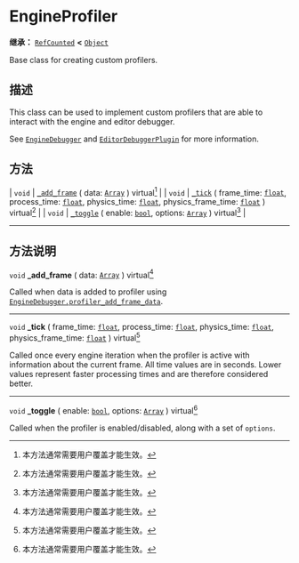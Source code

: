 <!-- ⚠ 请勿编辑本文件 ⚠ -->
<!-- 本文档使用脚本从 WeDot 引擎源码仓库生成。 -->
<!-- 生成脚本：https://github.com/WeDot-Engine/WeDot/tree/4.3/doc/tools/make_md.py； -->
<!-- 原文件：https://github.com/WeDot-Engine/WeDot/tree/4.3/doc/classes/EngineProfiler.xml。 -->

<div id="_class_engineprofiler"></div>

# EngineProfiler

**继承：** [`RefCounted`](class_refcounted.md) **<** [`Object`](class_object.md)

Base class for creating custom profilers.

## 描述

This class can be used to implement custom profilers that are able to interact with the engine and editor debugger.

See [`EngineDebugger`](class_enginedebugger.md) and [`EditorDebuggerPlugin`](class_editordebuggerplugin.md) for more information.

## 方法

| `void` | [`_add_frame`](#class_engineprofiler_private_method__add_frame) ( data: [`Array`](class_array.md) ) virtual[^virtual]                                                                                                                              |
| `void` | [`_tick`](#class_engineprofiler_private_method__tick) ( frame_time: [`float`](class_float.md), process_time: [`float`](class_float.md), physics_time: [`float`](class_float.md), physics_frame_time: [`float`](class_float.md) ) virtual[^virtual] |
| `void` | [`_toggle`](#class_engineprofiler_private_method__toggle) ( enable: [`bool`](class_bool.md), options: [`Array`](class_array.md) ) virtual[^virtual]                                                                                                |

<!-- rst-class:: classref-section-separator -->

---

## 方法说明

<div id="_class_engineprofiler_private_method__add_frame"></div>

`void` **_add_frame** ( data: [`Array`](class_array.md) ) virtual[^virtual]<div id="class_engineprofiler_private_method__add_frame"></div>

Called when data is added to profiler using [`EngineDebugger.profiler_add_frame_data`](#class_enginedebugger_method_profiler_add_frame_data).

<!-- rst-class:: classref-item-separator -->

---

<div id="_class_engineprofiler_private_method__tick"></div>

`void` **_tick** ( frame_time: [`float`](class_float.md), process_time: [`float`](class_float.md), physics_time: [`float`](class_float.md), physics_frame_time: [`float`](class_float.md) ) virtual[^virtual]<div id="class_engineprofiler_private_method__tick"></div>

Called once every engine iteration when the profiler is active with information about the current frame. All time values are in seconds. Lower values represent faster processing times and are therefore considered better.

<!-- rst-class:: classref-item-separator -->

---

<div id="_class_engineprofiler_private_method__toggle"></div>

`void` **_toggle** ( enable: [`bool`](class_bool.md), options: [`Array`](class_array.md) ) virtual[^virtual]<div id="class_engineprofiler_private_method__toggle"></div>

Called when the profiler is enabled/disabled, along with a set of `options`.

[^virtual]: 本方法通常需要用户覆盖才能生效。
[^const]: 本方法无副作用，不会修改该实例的任何成员变量。
[^vararg]: 本方法除了能接受在此处描述的参数外，还能够继续接受任意数量的参数。
[^constructor]: 本方法用于构造某个类型。
[^static]: 调用本方法无需实例，可直接使用类名进行调用。
[^operator]: 本方法描述的是使用本类型作为左操作数的有效运算符。
[^bitfield]: 这个值是由下列位标志构成位掩码的整数。
[^void]: 无返回值。

